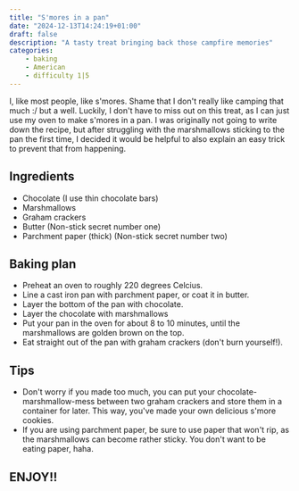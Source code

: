 ```yaml
---
title: "S'mores in a pan"
date: "2024-12-13T14:24:19+01:00"
draft: false
description: "A tasty treat bringing back those campfire memories"
categories: 
    - baking
    - American
    - difficulty 1|5
---
```


I, like most people, like s'mores. Shame that I don't really like camping that much :/ but a well. Luckily, I don't have to miss out on this treat, as I can just use my oven to make s'mores in a pan. 
I was originally not going to write down the recipe, but after struggling with the marshmallows sticking to the pan the first time, I decided it would be helpful to also explain an easy trick to prevent that from happening. 

## Ingredients
- Chocolate (I use thin chocolate bars)
- Marshmallows
- Graham crackers
- Butter (Non-stick secret number one) 
- Parchment paper (thick) (Non-stick secret number two)

## Baking plan
- Preheat an oven to roughly 220 degrees Celcius.  
- Line a cast iron pan with parchment paper, or coat it in butter. 
- Layer the bottom of the pan with chocolate. 
- Layer the chocolate with marshmallows
- Put your pan in the oven for about 8 to 10 minutes, until the marshmallows are golden brown on the top. 
- Eat straight out of the pan with graham crackers (don't burn yourself!). 

## Tips
- Don't worry if you made too much, you can put your chocolate-marshmallow-mess between two graham crackers and store them in a container for later. This way, you've made your own delicious s'more cookies. 
- If you are using parchment paper, be sure to use paper that won't rip, as the marshmallows can become rather sticky. You don't want to be eating paper, haha.

## ENJOY!!
